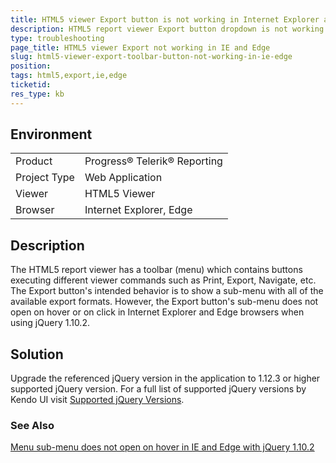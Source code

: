```yaml
---
title: HTML5 viewer Export button is not working in Internet Explorer and Edge browsers
description: HTML5 report viewer Export button dropdown is not working in Internet Explorer and Edge browsers
type: troubleshooting
page_title: HTML5 viewer Export not working in IE and Edge
slug: html5-viewer-export-toolbar-button-not-working-in-ie-edge
position: 
tags: html5,export,ie,edge
ticketid: 
res_type: kb
---
```


## Environment
<table>
	<tr>
		<td>Product</td>
		<td>Progress® Telerik® Reporting</td>
	</tr>
	<tr>
		<td>Project Type</td>
		<td>Web Application</td>
	</tr>
	<tr>
		<td>Viewer</td>
		<td>HTML5 Viewer</td>
	</tr>
	<tr>
		<td>Browser</td>
		<td>Internet Explorer, Edge</td>
	</tr>
</table>


## Description
The HTML5 report viewer has a toolbar (menu) which contains buttons executing different viewer commands such as Print, Export, Navigate, etc.
The Export button's intended behavior is to show a sub-menu with all of the available export formats.
However, the Export button's sub-menu does not open on hover or on click in Internet Explorer and Edge browsers when using jQuery 1.10.2.

## Solution
Upgrade the referenced jQuery version in the application to 1.12.3 or higher supported jQuery version. For a full list of supported jQuery versions by Kendo UI visit [Supported jQuery Versions](https://docs.telerik.com/kendo-ui/intro/installation/prerequisites#supported-jquery-versions).

### See Also

[Menu sub-menu does not open on hover in IE and Edge with jQuery 1.10.2](https://github.com/telerik/kendo-ui-core/issues/3717)
